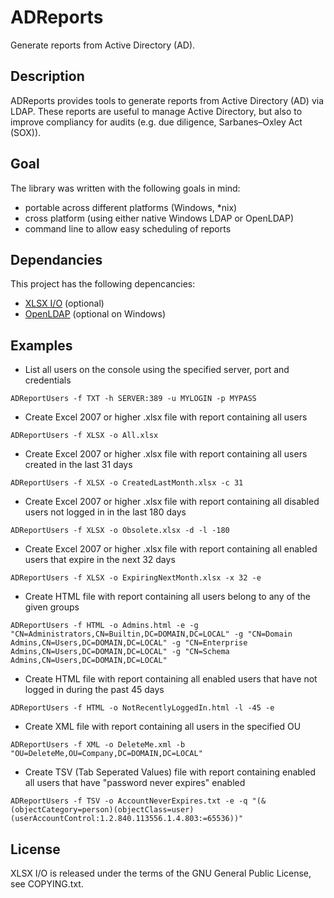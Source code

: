 ADReports
=========
Generate reports from Active Directory (AD).

Description
-----------
ADReports provides tools to generate reports from Active Directory (AD) via LDAP.
These reports are useful to manage Active Directory, but also to improve compliancy for audits (e.g. due diligence, Sarbanes–Oxley Act (SOX)).

Goal
----
The library was written with the following goals in mind:
- portable across different platforms (Windows, *nix)
- cross platform (using either native Windows LDAP or OpenLDAP)
- command line to allow easy scheduling of reports

Dependancies
------------
This project has the following depencancies:
- [XLSX I/O](https://brechtsanders.github.io/xlsxio/) (optional)
- [OpenLDAP](http://www.openldap.org/software/download/) (optional on Windows)

Examples
--------

- List all users on the console using the specified server, port and credentials 
```
ADReportUsers -f TXT -h SERVER:389 -u MYLOGIN -p MYPASS
```
- Create Excel 2007 or higher .xlsx file with report containing all users
```
ADReportUsers -f XLSX -o All.xlsx
```
- Create Excel 2007 or higher .xlsx file with report containing all users created in the last 31 days
```
ADReportUsers -f XLSX -o CreatedLastMonth.xlsx -c 31
```
- Create Excel 2007 or higher .xlsx file with report containing all disabled users not logged in in the last 180 days
```
ADReportUsers -f XLSX -o Obsolete.xlsx -d -l -180
```
- Create Excel 2007 or higher .xlsx file with report containing all enabled users that expire in the next 32 days
```
ADReportUsers -f XLSX -o ExpiringNextMonth.xlsx -x 32 -e
```
- Create HTML file with report containing all users belong to any of the given groups
```
ADReportUsers -f HTML -o Admins.html -e -g "CN=Administrators,CN=Builtin,DC=DOMAIN,DC=LOCAL" -g "CN=Domain Admins,CN=Users,DC=DOMAIN,DC=LOCAL" -g "CN=Enterprise Admins,CN=Users,DC=DOMAIN,DC=LOCAL" -g "CN=Schema Admins,CN=Users,DC=DOMAIN,DC=LOCAL"
```
- Create HTML file with report containing all enabled users that have not logged in during the past 45 days
```
ADReportUsers -f HTML -o NotRecentlyLoggedIn.html -l -45 -e
```
- Create XML file with report containing all users in the specified OU
```
ADReportUsers -f XML -o DeleteMe.xml -b "OU=DeleteMe,OU=Company,DC=DOMAIN,DC=LOCAL"
```
- Create TSV (Tab Seperated Values) file with report containing enabled all users that have "password never expires" enabled
```
ADReportUsers -f TSV -o AccountNeverExpires.txt -e -q "(&(objectCategory=person)(objectClass=user)(userAccountControl:1.2.840.113556.1.4.803:=65536))"
```

License
-------
XLSX I/O is released under the terms of the GNU General Public License, see COPYING.txt.
